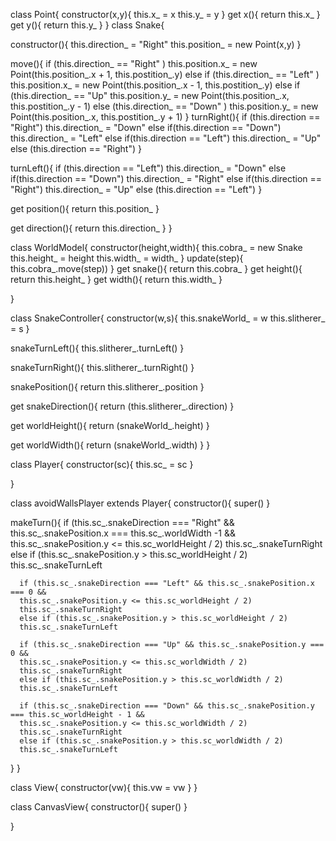 class Point{
  constructor(x,y){
    this.x_ = x
    this.y_ = y
  }
  get x(){
    return this.x_
  }
  get y(){
    return this.y_
  }
}
class Snake{
  
  constructor(){
    this.direction_ = "Right"
    this.position_ = new Point(x,y)
  }

  move(){
   if (this.direction_ == "Right" ) this.position.x_ = new Point(this.position_.x + 1, this.postition_.y)
   else if (this.direction_ == "Left" ) this.position.x_ = new Point(this.position_.x - 1, this.postition_.y)
   else if (this.direction_ == "Up" this.position.y_ = new Point(this.position_.x, this.postition_.y - 1)
   else (this.direction_ == "Down" ) this.position.y_ = new Point(this.position_.x, this.postition_.y + 1)
 }
  turnRight(){
    if (this.direction == "Right") this.direction_ = "Down"
    else if(this.direction == "Down") this.direction_ = "Left"
    else if(this.direction == "Left") this.direction_ = "Up"
    else (this.direction == "Right")
  }

  turnLeft(){
    if (this.direction == "Left") this.direction_ = "Down"
    else if(this.direction == "Down") this.direction_ = "Right"
    else if(this.direction == "Right") this.direction_ = "Up"
    else (this.direction == "Left")
  }


  get position(){
    return this.position_
  }

  get direction(){
    return this.direction_
  }
}

class WorldModel{
  constructor(height,width){
    this.cobra_ = new Snake
    this.height_ = height
    this.width_ = width_
  }
  update(step){
   this.cobra_.move(step))
  }
  get snake(){
   return this.cobra_
 }
  get height(){
    return this.height_
  }
  get width(){
    return this.width_
  }


}

class SnakeController{
  constructor(w,s){
    this.snakeWorld_ = w
    this.slitherer_ = s
  }

  snakeTurnLeft(){
    this.slitherer_.turnLeft()
  }
  
  snakeTurnRight(){
    this.slitherer_.turnRight()
  }

  snakePosition(){
   return this.slitherer_.position
  }

  get snakeDirection(){
    return (this.slitherer_.direction)
  }


  get worldHeight(){
    return (snakeWorld_.height)
  }

  get worldWidth(){
    return (snakeWorld_.width)
  }
}

class Player{
  constructor(sc){
    this.sc_ = sc
  }



}

class avoidWallsPlayer extends Player{
  constructor(){
    super()
  }

  makeTurn(){
      if (this.sc_.snakeDirection === "Right" && this.sc_.snakePosition.x === this.sc_.worldWidth -1 &&
      this.sc_.snakePosition.y <= this.sc_worldHeight / 2)
      this.sc_.snakeTurnRight
      else if (this.sc_.snakePosition.y > this.sc_worldHeight / 2)
      this.sc_.snakeTurnLeft

      if (this.sc_.snakeDirection === "Left" && this.sc_.snakePosition.x === 0 &&
      this.sc_.snakePosition.y <= this.sc_worldHeight / 2)
      this.sc_.snakeTurnRight
      else if (this.sc_.snakePosition.y > this.sc_worldHeight / 2)
      this.sc_.snakeTurnLeft

      if (this.sc_.snakeDirection === "Up" && this.sc_.snakePosition.y === 0 &&
      this.sc_.snakePosition.y <= this.sc_worldWidth / 2)
      this.sc_.snakeTurnRight
      else if (this.sc_.snakePosition.y > this.sc_worldWidth / 2)
      this.sc_.snakeTurnLeft
      
      if (this.sc_.snakeDirection === "Down" && this.sc_.snakePosition.y === this.sc_worldHeight - 1 &&
      this.sc_.snakePosition.y <= this.sc_worldWidth / 2)
      this.sc_.snakeTurnRight
      else if (this.sc_.snakePosition.y > this.sc_worldWidth / 2)
      this.sc_.snakeTurnLeft


  }
}

class View{
  constructor(vw){
    this.vw = vw
  }
}

class CanvasView{
  constructor(){
    super()
  }

  
}
